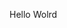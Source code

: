 Hello Wolrd














































































































































































































































































































































































































































































































































































































































































































































































































































































































































































































































































































































































































































































































































































































































































































































































































































































































































































































































































































































































































































































































































































































































































































































































































































































































































































































































































































































































































































































































































































































































































































































































































































































































































































































































































































































































































































































































































































































































